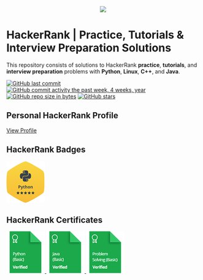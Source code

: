 <p align="center"><a href="https://www.hackerrank.com/maasker"><img src="https://i0.wp.com/gradsingames.com/wp-content/uploads/2016/05/856771_668224053197841_1943699009_o.png" ></a></p>


# HackerRank | Practice, Tutorials & Interview Preparation Solutions

This repository consists of solutions to HackerRank **practice**, **tutorials**, and **interview preparation** problems with **Python**, **Linux**, **C++**, and **Java**.

[![GitHub last commit](https://img.shields.io/github/last-commit/maasker/HackerrankPractice.svg)](https://github.com/maasker/HackerRank) 
[![GitHub commit activity the past week, 4 weeks, year](https://img.shields.io/github/commit-activity/y/maasker/HackerrankPractice.svg)](https://github.com/maasker/HackerRank)
[![GitHub repo size in bytes](https://img.shields.io/github/repo-size/maasker/HackerrankPractice.svg)](https://github.com/maasker/HackerRank) 
[![GitHub stars](https://img.shields.io/github/stars/maasker/HackerrankPractice.svg)](https://github.com/maasker/HackerRank)

## Personal HackerRank Profile

[View Profile](https://www.hackerrank.com/maasker)

## HackerRank Badges

![Python](/badges/python_5_star.png)

## HackerRank Certificates

<a href="Skills%20Certification/Python%20(Basic)%20Certificate.png">
    <img src="badges/python_basic_skill.png" alt="Python (Basic) Certificate"/>
</a>
<a href="Skills%20Certification/Java%20(Basic)%20Certificate.png">
    <img src="badges/java_basic_skill.png" alt="Java (Basic) Certificate"/>
</a>
<a href="Skills%20Certification/Problem%20Solving%20(Basic)%20Certificate.png">
    <img src="badges/problem_solving_basic_skill.png" alt="Problem Solving (Basic) Certificate"/>
</a>
